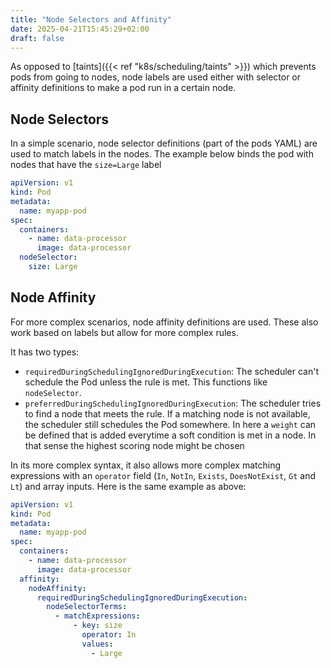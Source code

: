 ```yaml
---
title: "Node Selectors and Affinity"
date: 2025-04-21T15:45:29+02:00
draft: false
---
```


As opposed to [taints]({{< ref "k8s/scheduling/taints" >}}) which prevents pods from going to nodes, node labels are used either with selector or affinity definitions to make a pod run in a certain node. 

## Node Selectors

In a simple scenario, node selector definitions (part of the pods YAML) are used to match labels in the nodes. The example below binds the pod with nodes that have the `size=Large` label

```yaml
apiVersion: v1
kind: Pod
metadata:
  name: myapp-pod
spec:
  containers:
    - name: data-processor
      image: data-processor
  nodeSelector:
    size: Large
```

## Node Affinity

For more complex scenarios, node affinity definitions are used. These also work based on labels but allow for more complex rules. 

It has two types:

- `requiredDuringSchedulingIgnoredDuringExecution`: The scheduler can't schedule the Pod unless the rule is met. This functions like `nodeSelector`.
- `preferredDuringSchedulingIgnoredDuringExecution`: The scheduler tries to find a node that meets the rule. If a matching node is not available, the scheduler still schedules the Pod somewhere. In here a `weight` can be defined that is added everytime a soft condition is met in a node. In that sense the highest scoring node might be chosen

In its more complex syntax, it also allows more complex matching expressions with an `operator` field (`In`, `NotIn`, `Exists`, `DoesNotExist`, `Gt` and `Lt`) and array inputs. Here is the same example as above:

```yaml
apiVersion: v1
kind: Pod
metadata:
  name: myapp-pod
spec:
  containers:
    - name: data-processor
      image: data-processor
  affinity:
    nodeAffinity:
      requiredDuringSchedulingIgnoredDuringExecution:
        nodeSelectorTerms:
          - matchExpressions:
              - key: size
                operator: In
                values:
                  - Large
```